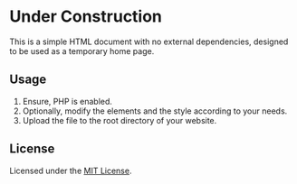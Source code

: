 # Under Construction

This is a simple HTML document with no external dependencies, designed to be used as a temporary home page.

## Usage

1. Ensure, PHP is enabled.
2. Optionally, modify the elements and the style according to your needs.
3. Upload the file to the root directory of your website.

## License

Licensed under the [MIT License](https://opensource.org/licenses/MIT).
